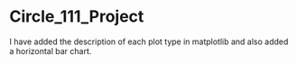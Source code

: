 # Circle_111_Project

I have added the description of each plot type in matplotlib and also added a horizontal bar chart. 
